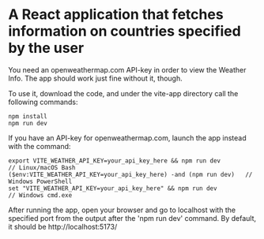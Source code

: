 # A React application that fetches information on countries specified by the user

You need an openweathermap.com API-key in order to view the Weather Info. The app should work just fine without it, though.

To use it, download the code, and under the vite-app directory call the following commands:
```
npm install
npm run dev
```

If you have an API-key for openweathermap.com, launch the app instead with the command:
```
export VITE_WEATHER_API_KEY=your_api_key_here && npm run dev         // Linux/macOS Bash
($env:VITE_WEATHER_API_KEY=your_api_key_here) -and (npm run dev)   // Windows PowerShell
set "VITE_WEATHER_API_KEY=your_api_key_here" && npm run dev          // Windows cmd.exe
```

After running the app, open your browser and go to localhost with the specified port from the output after the 'npm run dev' command.
By default, it should be http://localhost:5173/
